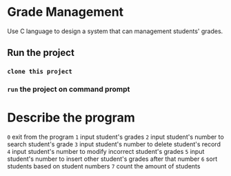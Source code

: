 # Grade Management
Use C language to design a system that can management students' grades.

## Run the project
### `clone this project`
### `run` the project on command prompt

# Describe the program

`0` exit from the program
`1` input student's grades
`2` input student's number to search student's grade
`3` input student's number to delete student's record
`4` input student's number to modify incorrect student's grades
`5` input student's number to insert other student's grades after that number
`6` sort students based on student numbers
`7` count the amount of students